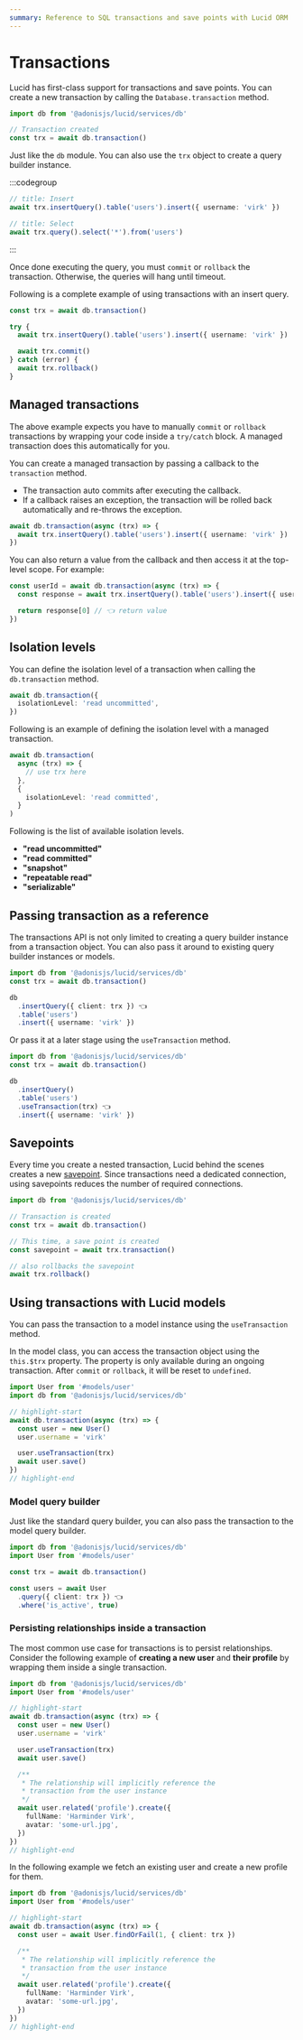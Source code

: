 ```yaml
---
summary: Reference to SQL transactions and save points with Lucid ORM
---
```


# Transactions

Lucid has first-class support for transactions and save points. You can create a new transaction by calling the `Database.transaction` method.

```ts
import db from '@adonisjs/lucid/services/db'

// Transaction created
const trx = await db.transaction()
```

Just like the `db` module. You can also use the `trx` object to create a query builder instance.

:::codegroup

```ts
// title: Insert
await trx.insertQuery().table('users').insert({ username: 'virk' })
```

```ts
// title: Select
await trx.query().select('*').from('users')
```

:::

Once done executing the query, you must `commit` or `rollback` the transaction. Otherwise, the queries will hang until timeout.

Following is a complete example of using transactions with an insert query.

```ts
const trx = await db.transaction()

try {
  await trx.insertQuery().table('users').insert({ username: 'virk' })

  await trx.commit()
} catch (error) {
  await trx.rollback()
}
```

## Managed transactions

The above example expects you have to manually `commit` or `rollback` transactions by wrapping your code inside a `try/catch` block. A managed transaction does this automatically for you.

You can create a managed transaction by passing a callback to the `transaction` method.

- The transaction auto commits after executing the callback.
- If a callback raises an exception, the transaction will be rolled back automatically and re-throws the exception.

```ts
await db.transaction(async (trx) => {
  await trx.insertQuery().table('users').insert({ username: 'virk' })
})
```

You can also return a value from the callback and then access it at the top-level scope. For example:

```ts
const userId = await db.transaction(async (trx) => {
  const response = await trx.insertQuery().table('users').insert({ username: 'virk' })

  return response[0] // 👈 return value
})
```

## Isolation levels

You can define the isolation level of a transaction when calling the `db.transaction` method.

```ts
await db.transaction({
  isolationLevel: 'read uncommitted',
})
```

Following is an example of defining the isolation level with a managed transaction.

```ts
await db.transaction(
  async (trx) => {
    // use trx here
  },
  {
    isolationLevel: 'read committed',
  }
)
```

Following is the list of available isolation levels.

- **"read uncommitted"**
- **"read committed"**
- **"snapshot"**
- **"repeatable read"**
- **"serializable"**

## Passing transaction as a reference

The transactions API is not only limited to creating a query builder instance from a transaction object. You can also pass it around to existing query builder instances or models.

```ts
import db from '@adonisjs/lucid/services/db'
const trx = await db.transaction()

db
  .insertQuery({ client: trx }) 👈
  .table('users')
  .insert({ username: 'virk' })
```

Or pass it at a later stage using the `useTransaction` method.

```ts
import db from '@adonisjs/lucid/services/db'
const trx = await db.transaction()

db
  .insertQuery()
  .table('users')
  .useTransaction(trx) 👈
  .insert({ username: 'virk' })
```

## Savepoints

Every time you create a nested transaction, Lucid behind the scenes creates a new [savepoint](https://en.wikipedia.org/wiki/Savepoint). Since transactions need a dedicated connection, using savepoints reduces the number of required connections.

```ts
import db from '@adonisjs/lucid/services/db'

// Transaction is created
const trx = await db.transaction()

// This time, a save point is created
const savepoint = await trx.transaction()

// also rollbacks the savepoint
await trx.rollback()
```

## Using transactions with Lucid models

You can pass the transaction to a model instance using the `useTransaction` method.

In the model class, you can access the transaction object using the `this.$trx` property. The property is only available during an ongoing transaction. After `commit` or `rollback`, it will be reset to `undefined`.

```ts
import User from '#models/user'
import db from '@adonisjs/lucid/services/db'

// highlight-start
await db.transaction(async (trx) => {
  const user = new User()
  user.username = 'virk'

  user.useTransaction(trx)
  await user.save()
})
// highlight-end
```

### Model query builder

Just like the standard query builder, you can also pass the transaction to the model query builder.

```ts
import db from '@adonisjs/lucid/services/db'
import User from '#models/user'

const trx = await db.transaction()

const users = await User
  .query({ client: trx }) 👈
  .where('is_active', true)
```

### Persisting relationships inside a transaction

The most common use case for transactions is to persist relationships. Consider the following example of **creating a new user** and **their profile** by wrapping them inside a single transaction.

```ts
import db from '@adonisjs/lucid/services/db'
import User from '#models/user'

// highlight-start
await db.transaction(async (trx) => {
  const user = new User()
  user.username = 'virk'

  user.useTransaction(trx)
  await user.save()

  /**
   * The relationship will implicitly reference the
   * transaction from the user instance
   */
  await user.related('profile').create({
    fullName: 'Harminder Virk',
    avatar: 'some-url.jpg',
  })
})
// highlight-end
```

In the following example we fetch an existing user and create a new profile for them.

```ts
import db from '@adonisjs/lucid/services/db'
import User from '#models/user'

// highlight-start
await db.transaction(async (trx) => {
  const user = await User.findOrFail(1, { client: trx })

  /**
   * The relationship will implicitly reference the
   * transaction from the user instance
   */
  await user.related('profile').create({
    fullName: 'Harminder Virk',
    avatar: 'some-url.jpg',
  })
})
// highlight-end
```
